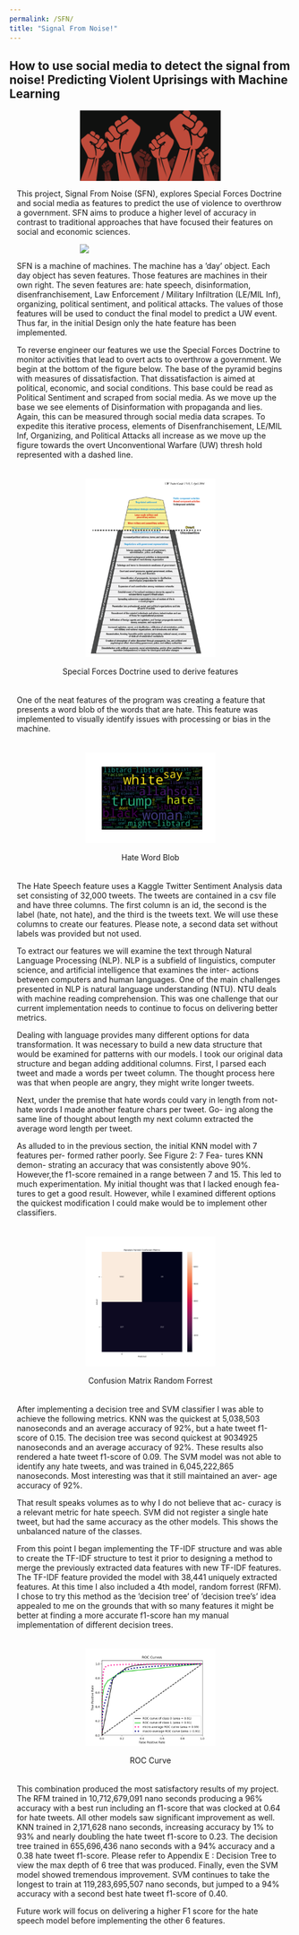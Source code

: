 ```yaml
---
permalink: /SFN/
title: "Signal From Noise!"
---
```

 <style> .indented { padding-left: 10pt; padding-right: 10pt; } </style>
<style> .half {     display: block;
  margin-left: auto;
  margin-right: auto; width: 50%; } </style>
<style>
    figure {
    display: inline-block;
    margin: 20px; /* adjust as needed */}
    figure img {
      vertical-align: top;}
    figure figcaption {
    text-align: center;}
 </style>
## How to use social media to detect the signal from noise!  Predicting Violent Uprisings with Machine Learning
<center><img src ="https://github.com/dunhamc13/dunhamc13.github.io/blob/master/teaser.png?raw=true" class="half"></center>  
<p class="indented">This project, Signal From Noise (SFN), explores Special Forces Doctrine and social media as features to predict the use of violence to overthrow a government. SFN aims to produce a higher level of accuracy in contrast to traditional approaches that have focused their features on social and economic sciences.</p>
<p></p>
<center><img src ="https://github.com/dunhamc13/dunhamc13.github.io/blob/master/dayObj.png?raw=true" class="half"></center>  
<p class="indented">SFN is a machine of machines. The machine has a ’day’ object. Each day object has seven features. Those features are machines in their own right. The seven features are: hate speech, disinformation, disenfranchisement, Law Enforcement / Military Infiltration (LE/MIL Inf), organizing, political sentiment, and political attacks. The values of those features will be used to conduct the final model to predict a UW event.  Thus far, in the initial Design only the hate feature has been implemented.  </p>
<p></p>
<p class="indented">To reverse engineer our features we use the Special Forces Doctrine to monitor activities that lead to overt acts to overthrow a government. We begin at the bottom of the figure below. The base of the pyramid begins with measures of dissatisfaction. That dissatisfaction is aimed at political, economic, and social conditions. This base could be read as Political Sentiment and scraped from social media. As we move up the base we see elements of Disinformation with propaganda and lies. Again, this can be measured through social media data scrapes. To expedite this iterative process, elements of Disenfranchisement, LE/MIL Inf, Organizing, and Political Attacks all increase as we move up the figure towards the overt Unconventional Warfare (UW) thresh hold represented with a dashed line.</p>
<p></p>
<p><center><figure><img class="half" src ="https://github.com/dunhamc13/dunhamc13.github.io/blob/master/uw.png?raw=true"><img hspace="20"><figcaption>Special Forces Doctrine used to derive features</figcaption></figure></center></p> 
<p></p>
<p class="indented">One of the neat features of the program was creating a feature that presents a word blob of the words that are hate.  This feature was implemented to visually identify issues with processing or bias in the machine.</p>
<p></p>
<p><center><figure><img src ="https://github.com/dunhamc13/dunhamc13.github.io/blob/master/hate.png?raw=true" class="half" ><img hspace="20"><figcaption>Hate Word Blob</figcaption></figure></center></p>  
<p></p>
<p class="indented">The Hate Speech feature uses a Kaggle Twitter Sentiment Analysis data set consisting of 32,000 tweets. The tweets are contained in a csv file and have three columns. The first column is an id, the second is the label (hate, not hate), and the third is the tweets text. We will use these columns to create our features. Please note, a second data set without labels was provided but not used.</p>
<p class="indented">To extract our features we will examine the text through Natural Language Processing (NLP). NLP is a subfield of linguistics, computer science, and artificial intelligence that examines the inter- actions between computers and human languages. One of the main challenges presented in NLP is natural language understanding (NTU). NTU deals with machine reading comprehension. This was one challenge that our current implementation needs to continue to focus on delivering better metrics.</p>
<p class="indented">Dealing with language provides many different options for data transformation. It was necessary to build a new data structure that would be examined for patterns with our models. I took our original data structure and began adding additional columns. First, I parsed each tweet and made a words per tweet column. The thought process here was that when people are angry, they might write longer tweets.</p>
<p class="indented">Next, under the premise that hate words could vary in length from not-hate words I made another feature chars per tweet. Go- ing along the same line of thought about length my next column extracted the average word length per tweet.</p>
<p class="indented">As alluded to in the previous section, the initial KNN model with 7 features per- formed rather poorly. See Figure 2: 7 Fea- tures KNN demon- strating an accuracy that was consistently above 90%. However,the f1-score remained in a range between 7 and 15. This led to much experimentation. My initial thought was that I lacked enough fea- tures to get a good result. However, while I examined different options the quickest modification I could make would be to implement other classifiers.</p>
<p></p>
<p><center><figure><img class="half" src ="https://github.com/dunhamc13/dunhamc13.github.io/blob/master/CM_RF.png?raw=true"><img hspace="20"><figcaption>Confusion Matrix Random Forrest</figcaption></figure></center></p>  
<p></p>
<p class="indented">After implementing a decision tree and SVM classifier I was able to achieve the following metrics. KNN was the quickest at 5,038,503 nanoseconds and an average accuracy of 92%, but a hate tweet f1-score of 0.15. The decision tree was second quickest at 9034925 nanoseconds and an average accuracy of 92%. These results also rendered a hate tweet f1-score of 0.09. The SVM model was not able to identify any hate tweets, and was trained in 6,045,222,865 nanoseconds. Most interesting was that it still maintained an aver- age accuracy of 92%.</p>
<p class="indented">That result speaks volumes as to why I do not believe that ac- curacy is a relevant metric for hate speech. SVM did not register a single hate tweet, but had the same accuracy as the other models. This shows the unbalanced nature of the classes.</p>
<p class="indented">From this point I began implementing the TF-IDF structure and was able to create the TF-IDF structure to test it prior to designing a method to merge the previously extracted data features with new TF-IDF features. The TF-IDF feature provided the model with 38,441 uniquely extracted features. At this time I also included a 4th model, random forrest (RFM). I chose to try this method as the ’decision tree’ of ’decision tree’s’ idea appealed to me on the grounds that with so many features it might be better at finding a more accurate f1-score han my manual implementation of different decision trees.</p>
<p></p>
<p><center><figure><img class="half" src ="https://github.com/dunhamc13/dunhamc13.github.io/blob/master/ROC_RF.png?raw=true"><img hspace="20"><figcaption>ROC Curve</figcaption></figure></center></p>  
<p></p>
<p class="indented">This combination produced the most satisfactory results of my project. The RFM trained in 10,712,679,091 nano seconds producing a 96% accuracy with a best run including an f1-score that was clocked at 0.64 for hate tweets. All other models saw significant improvement as well. KNN trained in 2,171,628 nano seconds, increasing accuracy by 1% to 93% and nearly doubling the hate tweet f1-score to 0.23. The decision tree trained in 655,696,436 nano seconds with a 94% accuracy and a 0.38 hate tweet f1-score. Please refer to Appendix E : Decision Tree to view the max depth of 6 tree that was produced. Finally, even the SVM model showed tremendous improvement. SVM continues to take the longest to train at 119,283,695,507 nano seconds, but jumped to a 94% accuracy with a second best hate tweet f1-score of 0.40.</p>
<p class="indented">Future work will focus on delivering a higher F1 score for the hate speech model before implementing the other 6 features.</p>



